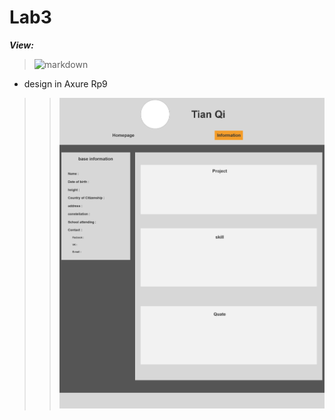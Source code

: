 # Lab3
***View:***
  > ![markdown](img/无.png)
   - design in Axure Rp9
   >> ![markdown](img/page.png)
